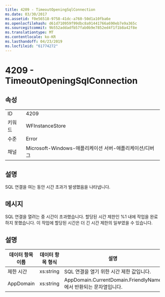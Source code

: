 ```yaml
---
title: 4209 - TimeoutOpeningSqlConnection
ms.date: 03/30/2017
ms.assetid: f0e56518-9758-41dc-a760-50d1a10fba6e
ms.openlocfilehash: d61d710959f99dbc8a91441766a690eb7e9a365c
ms.sourcegitcommit: 9b552addadfb57fab0b9e7852ed4f1f1b8a42f8e
ms.translationtype: MT
ms.contentlocale: ko-KR
ms.lasthandoff: 04/23/2019
ms.locfileid: "61774272"
---
```

# <a name="4209---timeoutopeningsqlconnection"></a>4209 - TimeoutOpeningSqlConnection
## <a name="properties"></a>속성  
  
|||  
|-|-|  
|ID|4209|  
|키워드|WFInstanceStore|  
|수준|Error|  
|채널|Microsoft-Windows-애플리케이션 서버-애플리케이션/디버그|  
  
## <a name="description"></a>설명  
 SQL 연결을 여는 동안 시간 초과가 발생했음을 나타냅니다.  
  
## <a name="message"></a>메시지  
 SQL 연결을 열려는 중 시간이 초과했습니다. 할당된 시간 제한인 %1 내에 작업을 완료하지 못했습니다. 이 작업에 할당된 시간은 더 긴 시간 제한의 일부였을 수 있습니다.  
  
## <a name="details"></a>설명  
  
|데이터 항목 이름|데이터 항목 형식|설명|  
|--------------------|--------------------|-----------------|  
|제한 시간|xs:string|SQL 연결을 열기 위한 시간 제한 값입니다.|  
|AppDomain|xs:string|AppDomain.CurrentDomain.FriendlyName에서 반환되는 문자열입니다.|
